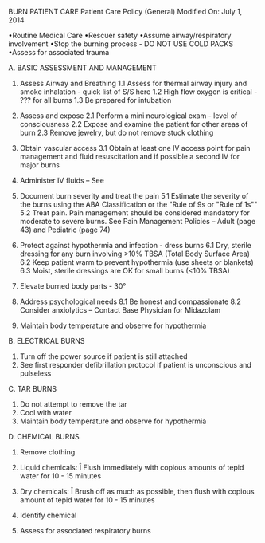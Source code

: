 BURN PATIENT CARE
Patient Care Policy (General)
Modified On: July 1, 2014

•Routine Medical Care
•Rescuer safety
•Assume airway/respiratory involvement
•Stop the burning process - DO NOT USE COLD PACKS 
•Assess for associated trauma

A. BASIC ASSESSMENT AND MANAGEMENT

1. Assess Airway and Breathing
1.1 Assess for thermal airway injury and smoke inhalation - quick list of S/S here
1.2 High flow oxygen is critical - ??? for all burns
1.3 Be prepared for intubation

2. Assess and expose
2.1 Perform a mini neurological exam - level of consciousness
2.2 Expose and examine the patient for other areas of burn
2.3 Remove jewelry, but do not remove stuck clothing

3. Obtain vascular access
3.1 Obtain at least one IV access point for pain management and fluid resuscitation and if possible a second IV for major burns

4. Administer IV fluids – See

5. Document burn severity and treat the pain
5.1 Estimate the severity of the burns using the ABA Classification or the "Rule of 9s or "Rule of 1s""
5.2 Treat pain. Pain management should be considered mandatory for moderate to severe burns. See Pain Management Policies – Adult (page 43) and Pediatric (page 74)

6. Protect against hypothermia and infection - dress burns
6.1 Dry, sterile dressing for any burn involving >10% TBSA (Total Body Surface Area)
6.2 Keep patient warm to prevent hypothermia (use sheets or blankets)
6.3 Moist, sterile dressings are OK for small burns (<10% TBSA)

7. Elevate burned body parts - 30°

8. Address psychological needs
8.1 Be honest and compassionate
8.2 Consider anxiolytics – Contact Base Physician for Midazolam

9. Maintain body temperature and observe for hypothermia

B. ELECTRICAL BURNS

1. Turn off the power source if patient is still attached
2. See first responder defibrillation protocol if patient is unconscious and pulseless

C. TAR BURNS

1. Do not attempt to remove the tar
2. Cool with water
3. Maintain body temperature and observe for hypothermia

D. CHEMICAL BURNS

1. Remove clothing

2. Liquid chemicals:
Î Flush immediately with copious amounts of tepid water for 10 - 15 minutes

3. Dry chemicals:
Î Brush off as much as possible, then flush with copious amount of tepid water for 10 - 15 minutes

4. Identify chemical

5. Assess for associated respiratory burns

